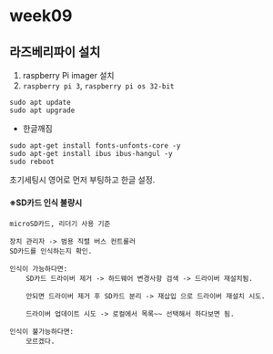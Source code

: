 # week09

## 라즈베리파이 설치

1. raspberry Pi imager 설치
2. ``raspberry pi 3``, ``raspberry pi os 32-bit``

```
sudo apt update
sudo apt upgrade
```

  - 한글깨짐
```
sudo apt-get install fonts-unfonts-core -y
sudo apt-get install ibus ibus-hangul -y
sudo reboot
```

초기세팅시 영어로 먼저 부팅하고 한글 설정.


#### ※SD카드 인식 불량시
    microSD카드, 리더기 사용 기준 

    장치 관리자 -> 범용 직렬 버스 컨트롤러
    SD카드를 인식하는지 확인. 
    
    인식이 가능하다면:
        SD카드 드라이버 제거 -> 하드웨어 변경사항 검색 -> 드라이버 재설치됨.
        
        안되면 드라이버 제거 후 SD카드 분리 -> 재삽입 으로 드라이버 재설치 시도.
        
        드라이버 업데이트 시도 -> 로컬에서 목록~~ 선택해서 하다보면 됨.

    인식이 불가능하다면:
        모르겠다.
